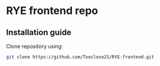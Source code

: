# RYE frontend repo

## Installation guide

Clone repository using:

```bash
git clone https://github.com/Tooclose21/RYE-frontend.git
```
